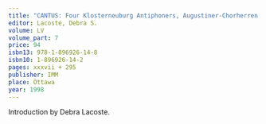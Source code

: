 ```yaml
---
title: "CANTUS: Four Klosterneuburg Antiphoners, Augustiner-Chorherren Stiftsbibliothek, 1013, 1012, 1017, and 1018, Printouts from an Index in Machine-Readable Form, A CANTUS Index"
editor: Lacoste, Debra S.
volume: LV
volume_part: 7
price: 94
isbn13: 978-1-896926-14-8
isbn10: 1-896926-14-2
pages: xxxvii + 295
publisher: IMM
place: Ottawa
year: 1998
---
```

Introduction by Debra Lacoste.
